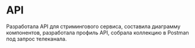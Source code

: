 # API
Разработала API для стримингового сервиса, составила диаграмму компонентов, разработала профиль API, собрала коллекцию в Postman под запрос телеканала.
